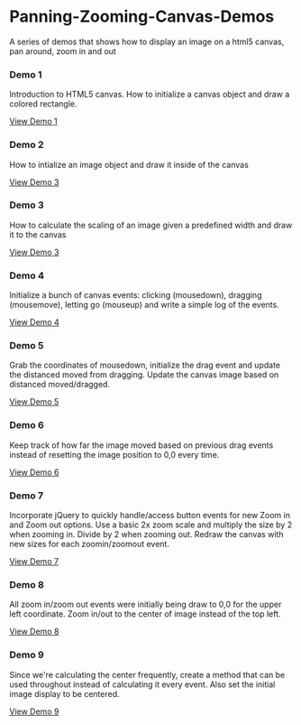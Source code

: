 # Panning-Zooming-Canvas-Demos

A series of demos that shows how to display an image on a html5 canvas, pan around, zoom in and out

### Demo 1
Introduction to HTML5 canvas. How to initialize a canvas object and draw a colored rectangle.

[View Demo 1](http://dayobject.me/canvas/demo1)

### Demo 2
How to intialize an image object and draw it inside of the canvas

[View Demo 3](http://dayobject.me/canvas/demo2)

### Demo 3
How to calculate the scaling of an image given a predefined width and draw it to the canvas

[View Demo 3](http://dayobject.me/canvas/demo3)

### Demo 4
Initialize a bunch of canvas events: clicking (mousedown), dragging (mousemove), letting go (mouseup) and write a simple log of the events.

[View Demo 4](http://dayobject.me/canvas/demo4)

### Demo 5
Grab the coordinates of mousedown, initialize the drag event and update the distanced moved from dragging. Update the canvas image based on distanced moved/dragged.

[View Demo 5](http://dayobject.me/canvas/demo5)

### Demo 6
Keep track of how far the image moved based on previous drag events instead of resetting the image position to 0,0 every time.

[View Demo 6](http://dayobject.me/canvas/demo6)

### Demo 7
Incorporate jQuery to quickly handle/access button events for new Zoom in and Zoom out options. Use a basic 2x zoom scale and multiply the size by 2 when zooming in. Divide by 2 when zooming out. Redraw the canvas with new sizes for each zoomin/zoomout event.

[View Demo 7](http://dayobject.me/canvas/demo7)

### Demo 8
All zoom in/zoom out events were initially being draw to 0,0 for the upper left coordinate. Zoom in/out to the center of image instead of the top left. 

[View Demo 8](http://dayobject.me/canvas/demo8)

### Demo 9
Since we're calculating the center frequently, create a method that can be used throughout instead of calculating it every event. Also set the initial image display to be centered.

[View Demo 9](http://dayobject.me/canvas/demo9)
